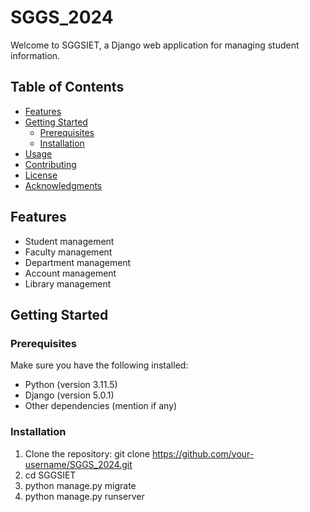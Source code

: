# SGGS_2024

Welcome to SGGSIET, a Django web application for managing student information.

## Table of Contents

- [Features](#features)
- [Getting Started](#getting-started)
  - [Prerequisites](#prerequisites)
  - [Installation](#installation)
- [Usage](#usage)
- [Contributing](#contributing)
- [License](#license)
- [Acknowledgments](#acknowledgments)

## Features

- Student management
- Faculty management
- Department management
- Account management
- Library management

## Getting Started

### Prerequisites

Make sure you have the following installed:

- Python (version 3.11.5)
- Django (version 5.0.1)
- Other dependencies (mention if any)

### Installation

1. Clone the repository:
   git clone https://github.com/your-username/SGGS_2024.git
2. cd SGGSIET
3. python manage.py migrate
4. python manage.py runserver


     
 
